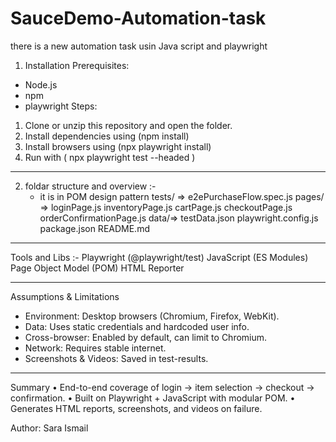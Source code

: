 # SauceDemo-Automation-task
there is a new automation task usin Java script and playwright 

1. Installation
Prerequisites:
- Node.js
- npm
- playwright
Steps:
1. Clone or unzip this repository and open the folder.
2. Install dependencies using (npm install)
3. Install browsers using (npx playwright install)
4. Run with   ( npx playwright test --headed )
---------------------------------------------------------------------------
2. foldar structure and overview :-
   - it is in POM design pattern
     tests/ => e2ePurchaseFlow.spec.js
      pages/ =>
loginPage.js
 inventoryPage.js
 cartPage.js
 checkoutPage.js
 orderConfirmationPage.js
data/=> testData.json
playwright.config.js
 package.json
 README.md
----------------------------------------------------------------------------
  Tools and Libs :- 
Playwright (@playwright/test)
JavaScript (ES Modules)
Page Object Model (POM)
HTML Reporter

----------------------------------------------------------------------------
  Assumptions & Limitations
- Environment: Desktop browsers (Chromium, Firefox, WebKit).
- Data: Uses static credentials and hardcoded user info.
- Cross-browser: Enabled by default, can limit to Chromium.
- Network: Requires stable internet.
- Screenshots & Videos: Saved in test-results.
-----------------------------------------------------------------------------
  Summary
• End-to-end coverage of login → item selection → checkout → confirmation.
• Built on Playwright + JavaScript with modular POM.
• Generates HTML reports, screenshots, and videos on failure.


Author: Sara Ismail



